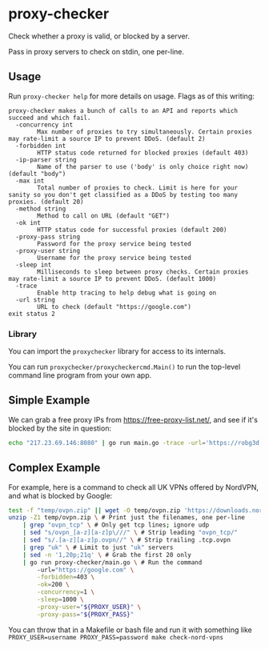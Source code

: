 # proxy-checker

Check whether a proxy is valid, or blocked by a server.

Pass in proxy servers to check on stdin, one per-line.

## Usage

Run `proxy-checker help` for more details on usage.
Flags as of this writing:

```
proxy-checker makes a bunch of calls to an API and reports which succeed and which fail.
  -concurrency int
    	Max number of proxies to try simultaneously. Certain proxies may rate-limit a source IP to prevent DDoS. (default 2)
  -forbidden int
    	HTTP status code returned for blocked proxies (default 403)
  -ip-parser string
    	Name of the parser to use ('body' is only choice right now) (default "body")
  -max int
    	Total number of proxies to check. Limit is here for your sanity so you don't get classified as a DDoS by testing too many proxies. (default 20)
  -method string
    	Method to call on URL (default "GET")
  -ok int
    	HTTP status code for successful proxies (default 200)
  -proxy-pass string
    	Password for the proxy service being tested
  -proxy-user string
    	Username for the proxy service being tested
  -sleep int
    	Milliseconds to sleep between proxy checks. Certain proxies may rate-limit a source IP to prevent DDoS. (default 1000)
  -trace
    	Enable http tracing to help debug what is going on
  -url string
    	URL to check (default "https://google.com")
exit status 2
```

### Library

You can import the `proxychecker` library for access to its internals.

You can run `proxychecker/proxycheckercmd.Main()` to run the top-level
command line program from your own app.

## Simple Example

We can grab a free proxy IPs from https://free-proxy-list.net/,
and see if it's blocked by the site in question:

```sh
echo "217.23.69.146:8080" | go run main.go -trace -url='https://robg3d.com'
```

## Complex Example

For example, here is a command to check all UK VPNs offered by NordVPN,
and what is blocked by Google:

```sh
test -f "temp/ovpn.zip" || wget -O temp/ovpn.zip 'https://downloads.nordcdn.com/configs/archives/servers/ovpn.zip'
unzip -Z1 temp/ovpn.zip \ # Print just the filenames, one per-line
    | grep "ovpn_tcp" \ # Only get tcp lines; ignore udp
    | sed "s/ovpn_[a-z][a-z]p\///" \ # Strip leading "ovpn_tcp/"
    | sed "s/.[a-z][a-z]p.ovpn//" \ # Strip trailing .tcp.ovpn
    | grep "uk" \ # Limit to just "uk" servers
    | sed -n '1,20p;21q' \ # Grab the first 20 only
    | go run proxy-checker/main.go \ # Run the command
        -url="https://google.com" \
        -forbidden=403 \
        -ok=200 \
        -concurrency=1 \
        -sleep=1000 \
        -proxy-user="${PROXY_USER}" \
        -proxy-pass="${PROXY_PASS}"
```

You can throw that in a Makefile or bash file and run it with something like
`PROXY_USER=username PROXY_PASS=password make check-nord-vpns`
